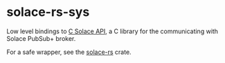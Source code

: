 # solace-rs-sys

Low level bindings to [C Solace API](https://docs.solace.com/API-Developer-Online-Ref-Documentation/c/index.html),
a C library for the communicating with Solace PubSub+ broker.

For a safe wrapper, see the [solace-rs](https://github.com/asimsedhain/solace-rs) crate.
